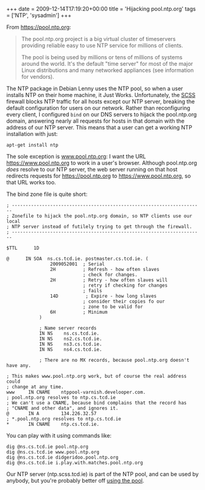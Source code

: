 +++
date = 2009-12-14T17:19:20+00:00
title = 'Hijacking pool.ntp.org'
tags = ['NTP', 'sysadmin']
+++

From <https://pool.ntp.org>:

> The pool.ntp.org project is a big virtual cluster of timeservers providing
> reliable easy to use NTP service for millions of clients.
>
> The pool is being used by millions or tens of millions of systems around the
> world. It's the default "time server" for most of the major Linux
> distributions and many networked appliances (see information for vendors).

The NTP package in Debian Lenny uses the NTP pool, so when a user installs NTP
on their home machine, it Just Works. Unfortunately, the
[SCSS](https://www.scss.tcd.ie/) firewall blocks NTP traffic for all hosts
except our NTP server, breaking the default configuration for users on our
network. Rather than reconfiguring every client, I configured `bind` on our DNS
servers to hijack the pool.ntp.org domain, answering nearly all requests for
hosts in that domain with the address of our NTP server. This means that a user
can get a working NTP installation with just:

```shell
apt-get install ntp
```

The sole exception is www.pool.ntp.org: I want the URL
<https://www.pool.ntp.org> to work in a user's browser. Although pool.ntp.org
_does_ resolve to our NTP server, the web server running on that host redirects
requests for <https://pool.ntp.org> to <https://www.pool.ntp.org>, so that URL
works too.

The bind zone file is quite short:

```bindzone
; ----------------------------------------------------------------------
; Zonefile to hijack the pool.ntp.org domain, so NTP clients use our local
; NTP server instead of futilely trying to get through the firewall.
; ----------------------------------------------------------------------

$TTL      1D

@      IN SOA  ns.cs.tcd.ie. postmaster.cs.tcd.ie. (
                2009052001  ; Serial
                2H          ; Refresh - how often slaves
                            ; check for changes.
                2H          ; Retry - how often slaves will
                            ; retry if checking for changes
                            ; fails
                14D          ; Expire - how long slaves
                            ; consider their copies fo our
                            ; zone to be valid for
                6H          ; Minimum
            )

            ; Name server records
            IN NS    ns.cs.tcd.ie.
            IN NS    ns2.cs.tcd.ie.
            IN NS    ns3.cs.tcd.ie.
            IN NS    ns4.cs.tcd.ie.

            ; There are no MX records, because pool.ntp.org doesn't have any.

; This makes www.pool.ntp.org work, but of course the real address could
; change at any time.
www		IN CNAME	ntppool-varnish.develooper.com.
; pool.ntp.org resolves to ntp.cs.tcd.ie
; We can't use a CNAME, because bind complains that the record has
; "CNAME and other data", and ignores it.
@		IN A		134.226.32.57
; *.pool.ntp.org resolves to ntp.cs.tcd.ie
*		IN CNAME	ntp.cs.tcd.ie.
```

You can play with it using commands like:

```shell
dig @ns.cs.tcd.ie pool.ntp.org
dig @ns.cs.tcd.ie www.pool.ntp.org
dig @ns.cs.tcd.ie didgeridoo.pool.ntp.org
dig @ns.cs.tcd.ie i.play.with.matches.pool.ntp.org
```

Our NTP server (ntp.scss.tcd.ie) is part of the NTP pool, and can be used by
anybody, but you're probably better off [using the
pool](https://www.pool.ntp.org/en/use.html).
